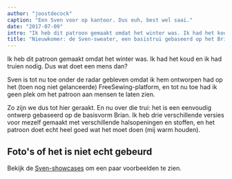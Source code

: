 ```yaml
---
author: "joostdecock"
caption: "Een Sven voor op kantoor. Dus euh, best wel saai."
date: "2017-07-09"
intro: "Ik heb dit patroon gemaakt omdat het winter was. Ik had het koud en ik had truien nodig. Dus wat doet een mens dan?"
title: "Nieuwkomer: de Sven-sweater, een basistrui gebaseerd op het Brian-corsage"
---
```


Ik heb dit patroon gemaakt omdat het winter was. Ik had het koud en ik had truien nodig. Dus wat doet een mens dan?

Sven is tot nu toe onder de radar gebleven omdat ik hem ontworpen had op het (toen nog niet gelanceerde) FreeSewing-platform, en tot nu toe had ik geen plek om het patroon aan mensen te laten zien.

Zo zijn we dus tot hier geraakt. En nu over die trui: het is een eenvoudig ontwerp gebaseerd op de basisvorm Brian. Ik heb drie verschillende versies voor mezelf gemaakt met verschillende halsopeningen en stoffen, en het patroon doet echt heel goed wat het moet doen (mij warm houden).

## Foto's of het is niet echt gebeurd

Bekijk de [Sven-showcases](/showcase/pattern/sven) om een paar voorbeelden te zien.

